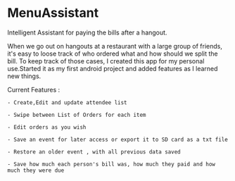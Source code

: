 # MenuAssistant
Intelligent Assistant for paying the bills after a hangout.

When we go out on hangouts at a restaurant with a large group of friends, it's easy to loose track of who ordered what and how should we split the bill. To keep track of those cases, I created this app for my personal use.Started it as my first android project and added features as I learned new things.

Current Features : 

	- Create,Edit and update attendee list

	- Swipe between List of Orders for each item

	- Edit orders as you wish

	- Save an event for later access or export it to SD card as a txt file

	- Restore an older event , with all previous data saved

	- Save how much each person's bill was, how much they paid and how much they were due






